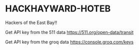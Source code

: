 # HACKHAYWARD-HOTEB
Hackers of the East Bay!!


Get API key from the 511 data
https://511.org/open-data/transit

Get API key from the groq data
https://console.groq.com/keys
